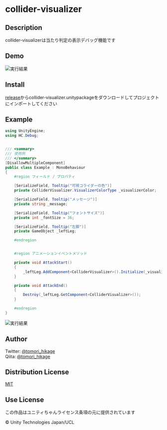 # collider-visualizer

## Description

collider-visualizerは当たり判定の表示デバッグ機能です

## Demo

![実行結果](https://github.com/tomoriaki/collider-visualizer/blob/readme_images/Images/ss1.gif)

## Install

[release](https://github.com/tomoriaki/collider-visualizer/releases)からcollider-visualizer.unitypackageをダウンロードしてプロジェクトにインポートしてください

## Example

```csharp
using UnityEngine;
using HC.Debug;


/// <summary>
/// 使用例
/// </summary>
[DisallowMultipleComponent]
public class Example : MonoBehaviour
{
    #region フィールド / プロパティ

    [SerializeField, Tooltip("可視コライダーの色")]
    private ColliderVisualizer.VisualizerColorType _visualizerColor;

    [SerializeField, Tooltip("メッセージ")]
    private string _message;

    [SerializeField, Tooltip("フォントサイズ")]
    private int _fontSize = 36;

    [SerializeField, Tooltip("左脚")]
    private GameObject _leftLeg;

    #endregion


    #region アニメーションイベントメソッド

    private void AttackStart()
    {
        _leftLeg.AddComponent<ColliderVisualizer>().Initialize(_visualizerColor, _message, _fontSize);
    }

    private void AttackEnd()
    {
        Destroy(_leftLeg.GetComponent<ColliderVisualizer>());
    }

    #endregion
}
```

![実行結果](https://github.com/tomoriaki/collider-visualizer/blob/readme_images/Images/ss1.gif)

## Author

Twitter: [@tomori_hikage](https://twitter.com/tomori_hikage)  
Qiita: [@tomori_hikage](https://qiita.com/tomori_hikage)

## Distribution License

[MIT](https://github.com/tomori-hikage/collider-visualizer/blob/master/LICENSE)

## Use License

この作品はユニティちゃんライセンス条項の元に提供されています

© Unity Technologies Japan/UCL
